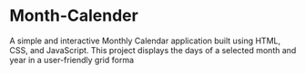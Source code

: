 # Month-Calender
A simple and interactive Monthly Calendar application built using HTML, CSS, and JavaScript. This project displays the days of a selected month and year in a user-friendly grid forma
